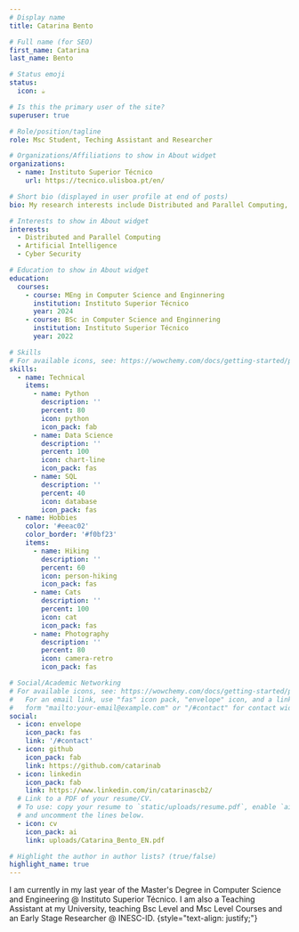 ```yaml
---
# Display name
title: Catarina Bento

# Full name (for SEO)
first_name: Catarina
last_name: Bento

# Status emoji
status:
  icon: ☕️

# Is this the primary user of the site?
superuser: true

# Role/position/tagline
role: Msc Student, Teching Assistant and Researcher

# Organizations/Affiliations to show in About widget
organizations:
  - name: Instituto Superior Técnico
    url: https://tecnico.ulisboa.pt/en/

# Short bio (displayed in user profile at end of posts)
bio: My research interests include Distributed and Parallel Computing, Artificial Intelligence and Cyber Security.

# Interests to show in About widget
interests:
  - Distributed and Parallel Computing
  - Artificial Intelligence
  - Cyber Security

# Education to show in About widget
education:
  courses:
    - course: MEng in Computer Science and Enginnering
      institution: Instituto Superior Técnico
      year: 2024
    - course: BSc in Computer Science and Enginnering
      institution: Instituto Superior Técnico
      year: 2022

# Skills
# For available icons, see: https://wowchemy.com/docs/getting-started/page-builder/#icons
skills:
  - name: Technical
    items:
      - name: Python
        description: ''
        percent: 80
        icon: python
        icon_pack: fab
      - name: Data Science
        description: ''
        percent: 100
        icon: chart-line
        icon_pack: fas
      - name: SQL
        description: ''
        percent: 40
        icon: database
        icon_pack: fas
  - name: Hobbies
    color: '#eeac02'
    color_border: '#f0bf23'
    items:
      - name: Hiking
        description: ''
        percent: 60
        icon: person-hiking
        icon_pack: fas
      - name: Cats
        description: ''
        percent: 100
        icon: cat
        icon_pack: fas
      - name: Photography
        description: ''
        percent: 80
        icon: camera-retro
        icon_pack: fas

# Social/Academic Networking
# For available icons, see: https://wowchemy.com/docs/getting-started/page-builder/#icons
#   For an email link, use "fas" icon pack, "envelope" icon, and a link in the
#   form "mailto:your-email@example.com" or "/#contact" for contact widget.
social:
  - icon: envelope
    icon_pack: fas
    link: '/#contact'
  - icon: github
    icon_pack: fab
    link: https://github.com/catarinab
  - icon: linkedin
    icon_pack: fab
    link: https://www.linkedin.com/in/catarinascb2/
  # Link to a PDF of your resume/CV.
  # To use: copy your resume to `static/uploads/resume.pdf`, enable `ai` icons in `params.yaml`,
  # and uncomment the lines below.
  - icon: cv
    icon_pack: ai
    link: uploads/Catarina_Bento_EN.pdf

# Highlight the author in author lists? (true/false)
highlight_name: true
---
```


I am currently in my last year of the Master's Degree in Computer Science and Engineering @ Instituto Superior Técnico. I am also a Teaching Assistant at my University, teaching Bsc Level and Msc Level Courses and an Early Stage Researcher @ INESC-ID.
{style="text-align: justify;"}
